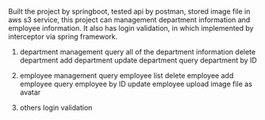 Built the project by springboot, tested api by postman, stored image file in aws s3 service, this project can management department information and employee information.
It also has login validation, in which implemented by interceptor via spring framework.

1. department management
  query all of the department information
  delete department
  add department
  update department
  query department by ID

2. employee management
   query employee list
   delete employee
   add employee
   query employee by ID
   update employee
   upload image file as avatar

3. others
   login validation

